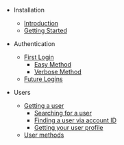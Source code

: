- Installation
  - [Introduction](?id=what-is-psn-php)
  - [Getting Started](?id=getting-started)

- Authentication
  - [First Login](authorization.md?id=first-login)
    - [Easy Method](authorization.md?id=easy-method)
    - [Verbose Method](authorization.md?id=verbose-method)
  - [Future Logins](authorization.md?id=future-logins)

- Users
  - [Getting a user](users.md?id=getting-a-user)
    - [Searching for a user](users.md?id=searching-for-a-user)
    - [Finding a user via account ID](users.md?id=finding-a-user-via-account-id)
    - [Getting your user profile](users.md?id=getting-your-user-profile)
  - [User methods](users.md?id=available-methods)
